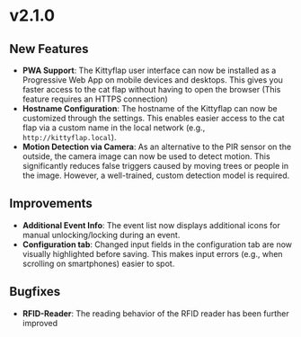 # v2.1.0

## New Features
- **PWA Support**: The Kittyflap user interface can now be installed as a Progressive Web App on mobile devices and desktops. This gives you faster access to the cat flap without having to open the browser (This feature requires an HTTPS connection)
- **Hostname Configuration**: The hostname of the Kittyflap can now be customized through the settings. This enables easier access to the cat flap via a custom name in the local network (e.g., `http://kittyflap.local`).
- **Motion Detection via Camera**: As an alternative to the PIR sensor on the outside, the camera image can now be used to detect motion. This significantly reduces false triggers caused by moving trees or people in the image. However, a well-trained, custom detection model is required.

## Improvements
- **Additional Event Info**: The event list now displays additional icons for manual unlocking/locking during an event.
- **Configuration tab**: Changed input fields in the configuration tab are now visually highlighted before saving. This makes input errors (e.g., when scrolling on smartphones) easier to spot.

## Bugfixes
- **RFID-Reader**: The reading behavior of the RFID reader has been further improved